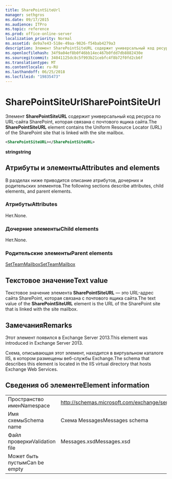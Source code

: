 ```yaml
---
title: SharePointSiteUrl
manager: sethgros
ms.date: 09/17/2015
ms.audience: ITPro
ms.topic: reference
ms.prod: office-online-server
localization_priority: Normal
ms.assetid: de9a7e43-518e-49aa-9826-f54bab4279a3
description: Элемент SharePointSiteURL содержит универсальный код ресурса по URL-сайта SharePoint, которая связана с почтового ящика сайта.
ms.openlocfilehash: 34f9a04ef8b0f46bb14ec467b0fdd7db8882430e
ms.sourcegitcommit: 34041125dc8c5f993b21cebfc4f8b72f0fd2cb6f
ms.translationtype: MT
ms.contentlocale: ru-RU
ms.lasthandoff: 06/25/2018
ms.locfileid: "19835473"
---
```

# <a name="sharepointsiteurl"></a><span data-ttu-id="a530a-103">SharePointSiteUrl</span><span class="sxs-lookup"><span data-stu-id="a530a-103">SharePointSiteUrl</span></span>

<span data-ttu-id="a530a-104">Элемент **SharePointSiteURL** содержит универсальный код ресурса по URL-сайта SharePoint, которая связана с почтового ящика сайта.</span><span class="sxs-lookup"><span data-stu-id="a530a-104">The **SharePointSiteURL** element contains the Uniform Resource Locator (URL) of the SharePoint site that is linked with the site mailbox.</span></span> 
  
```XML
<SharePointSiteURL></SharePointSiteURL>
```

<span data-ttu-id="a530a-105">**string**</span><span class="sxs-lookup"><span data-stu-id="a530a-105">**string**</span></span>

## <a name="attributes-and-elements"></a><span data-ttu-id="a530a-106">Атрибуты и элементы</span><span class="sxs-lookup"><span data-stu-id="a530a-106">Attributes and elements</span></span>

<span data-ttu-id="a530a-107">В разделах ниже приводится описание атрибутов, дочерних и родительских элементов.</span><span class="sxs-lookup"><span data-stu-id="a530a-107">The following sections describe attributes, child elements, and parent elements.</span></span>
  
### <a name="attributes"></a><span data-ttu-id="a530a-108">Атрибуты</span><span class="sxs-lookup"><span data-stu-id="a530a-108">Attributes</span></span>

<span data-ttu-id="a530a-109">Нет.</span><span class="sxs-lookup"><span data-stu-id="a530a-109">None.</span></span>
  
### <a name="child-elements"></a><span data-ttu-id="a530a-110">Дочерние элементы</span><span class="sxs-lookup"><span data-stu-id="a530a-110">Child elements</span></span>

<span data-ttu-id="a530a-111">Нет.</span><span class="sxs-lookup"><span data-stu-id="a530a-111">None.</span></span>
  
### <a name="parent-elements"></a><span data-ttu-id="a530a-112">Родительские элементы</span><span class="sxs-lookup"><span data-stu-id="a530a-112">Parent elements</span></span>

[<span data-ttu-id="a530a-113">SetTeamMailbox</span><span class="sxs-lookup"><span data-stu-id="a530a-113">SetTeamMailbox</span></span>](setteammailbox.md)
  
## <a name="text-value"></a><span data-ttu-id="a530a-114">Текстовое значение</span><span class="sxs-lookup"><span data-stu-id="a530a-114">Text value</span></span>

<span data-ttu-id="a530a-115">Текстовое значение элемента **SharePointSiteURL** — это URL-адрес сайта SharePoint, которая связана с почтового ящика сайта.</span><span class="sxs-lookup"><span data-stu-id="a530a-115">The text value of the **SharePointSiteURL** element is the URL of the SharePoint site that is linked with the site mailbox.</span></span> 
  
## <a name="remarks"></a><span data-ttu-id="a530a-116">Замечания</span><span class="sxs-lookup"><span data-stu-id="a530a-116">Remarks</span></span>

<span data-ttu-id="a530a-117">Этот элемент появился в Exchange Server 2013.</span><span class="sxs-lookup"><span data-stu-id="a530a-117">This element was introduced in Exchange Server 2013.</span></span>
  
<span data-ttu-id="a530a-118">Схема, описывающая этот элемент, находится в виртуальном каталоге IIS, в котором размещены веб-службы Exchange.</span><span class="sxs-lookup"><span data-stu-id="a530a-118">The schema that describes this element is located in the IIS virtual directory that hosts Exchange Web Services.</span></span>
  
## <a name="element-information"></a><span data-ttu-id="a530a-119">Сведения об элементе</span><span class="sxs-lookup"><span data-stu-id="a530a-119">Element information</span></span>

|||
|:-----|:-----|
|<span data-ttu-id="a530a-120">Пространство имен</span><span class="sxs-lookup"><span data-stu-id="a530a-120">Namespace</span></span>  <br/> |http://schemas.microsoft.com/exchange/services/2006/messages  <br/> |
|<span data-ttu-id="a530a-121">Имя схемы</span><span class="sxs-lookup"><span data-stu-id="a530a-121">Schema name</span></span>  <br/> |<span data-ttu-id="a530a-122">Схема Messages</span><span class="sxs-lookup"><span data-stu-id="a530a-122">Messages schema</span></span>  <br/> |
|<span data-ttu-id="a530a-123">Файл проверки</span><span class="sxs-lookup"><span data-stu-id="a530a-123">Validation file</span></span>  <br/> |<span data-ttu-id="a530a-124">Messages.xsd</span><span class="sxs-lookup"><span data-stu-id="a530a-124">Messages.xsd</span></span>  <br/> |
|<span data-ttu-id="a530a-125">Может быть пустым</span><span class="sxs-lookup"><span data-stu-id="a530a-125">Can be empty</span></span>  <br/> ||
   

